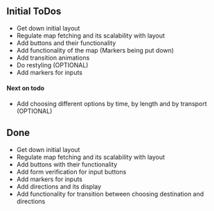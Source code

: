 ## Initial ToDos

- Get down initial layout
- Regulate map fetching and its scalability with layout
- Add buttons and their functionality
- Add functionality of the map (Markers being put down)
- Add transition animations
- Do restyling (OPTIONAL)
- Add markers for inputs

#### Next on todo
- Add choosing different options by time, by length and by transport (OPTIONAL)


## Done
- Get down initial layout 
- Regulate map fetching and its scalability with layout
- Add buttons with their functionality
- Add form verification for input buttons
- Add markers for inputs
- Add directions and its display
- Add functionality for transition between choosing destination and directions
